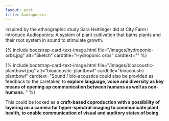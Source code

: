 ```yaml
---
layout: post
title: Audioponics
---
```


Inspired by the ethnographic study Sara Heitlinger did at City Farm I introduce Audioponics: A system of plant cultivation that baths plants and their root system in sound to stimulate growth. 

{% include bootstrap-card-text-image.html file="/images/hydroponic-orbs.jpg" alt="Sketch" 
cardtitle="Hydroponic orbs" cardtext="" %}

{% include bootstrap-card-text-image.html file="/images/bioacoustic-plantbowl.jpg" alt="bioacoustic-plantbowl" 
cardtitle="bioacoustic plantbowl" cardtext="Sound / bio-acoustics could also be provided as feedback to the caretaker, to **explore language, voice and diversity as key means of opening up communication between humans as well as non-humans.** " %}

This could be looked as a **craft-based coproduction with a possibility of layering on a camera for hyper-spectral imaging to communicate plant health, to enable communication of visual and auditory states of being**. 



